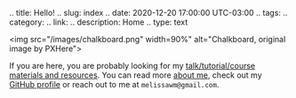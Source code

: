 .. title: Hello!
.. slug: index
.. date: 2020-12-20 17:00:00 UTC-03:00
.. tags:
.. category:
.. link:
.. description: Home
.. type: text

<img src="/images/chalkboard.png" width=90%" alt="Chalkboard, original image by PXHere">

If you are here, you are probably looking for my
[talk/tutorial/course materials and resources](resources/). You can read more [about me](about-me/), check out my [GitHub profile](https://github.com/melissawm) or reach out to me at `melissawm@gmail.com`.
